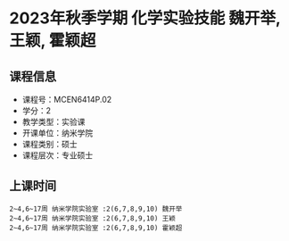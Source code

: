 # 2023年秋季学期 化学实验技能 魏开举, 王颖, 霍颖超






## 课程信息

- 课程号：MCEN6414P.02
- 学分：2
- 教学类型：实验课
- 开课单位：纳米学院
- 课程类别：硕士
- 课程层次：专业硕士

## 上课时间

```
2~4,6~17周 纳米学院实验室 :2(6,7,8,9,10) 魏开举
2~4,6~17周 纳米学院实验室 :2(6,7,8,9,10) 王颖
2~4,6~17周 纳米学院实验室 :2(6,7,8,9,10) 霍颖超
```


